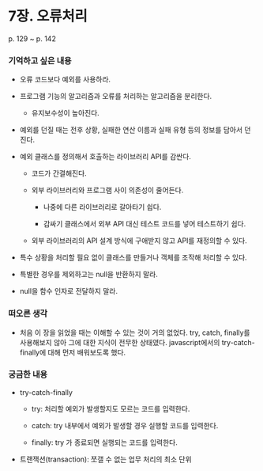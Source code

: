 # 7장. 오류처리

p. 129 ~ p. 142

### 기억하고 싶은 내용

- 오류 코드보다 예외를 사용하라.

- 프로그램 기능의 알고리즘과 오류를 처리하는 알고리즘을 분리한다.

  - 유지보수성이 높아진다.

- 예외를 던질 때는 전후 상황, 실패한 연산 이름과 실패 유형 등의 정보를 담아서 던진다.

- 예외 클래스를 정의해서 호출하는 라이브러리 API를 감싼다.

  - 코드가 간결해진다.

  - 외부 라이브러리와 프로그램 사이 의존성이 줄어든다.

    - 나중에 다른 라이브러리로 갈아타기 쉽다.

    - 감싸기 클래스에서 외부 API 대신 테스트 코드를 넣어 테스트하기 쉽다.

  - 외부 라이브러리의 API 설계 방식에 구애받지 않고 API를 재정의할 수 있다.

- 특수 상황을 처리할 필요 없이 클래스를 만들거나 객체를 조작해 처리할 수 있다.

- 특별한 경우를 제외하고는 null을 반환하지 말라.

- null을 함수 인자로 전달하지 말라.

### 떠오른 생각

- 처음 이 장을 읽었을 때는 이해할 수 있는 것이 거의 없었다. try, catch, finally를 사용해보지 않아 그에 대한 지식이 전무한 상태였다. javascript에서의 try-catch-finally에 대해 먼저 배워보도록 했다.

### 궁금한 내용

- try-catch-finally

  - try: 처리할 예외가 발생할지도 모르는 코드를 입력한다.

  - catch: try 내부에서 예외가 발생할 경우 실행할 코드를 입력한다.

  - finally: try 가 종료되면 실행되는 코드를 입력한다.

- 트랜잭션(transaction): 쪼갤 수 없는 업무 처리의 최소 단위

<br><br>
